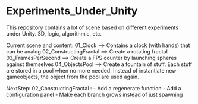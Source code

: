 # Experiments_Under_Unity
This repository contains a lot of scene based on different experiments under Unity. 3D, logic, algorithmic, etc.

Current scene and content:
01_Clock ==> Contains a clock (with hands) that can be analog
02_ConstructingFractal ==> Create a rotating fractal
03_FramesPerSecond ==> Create a FPS counter by launching spheres against themselves
04_ObjectsPool ==> Create a fountain of stuff. Each stuff are stored in a pool when no more needed. Instead of instantiate new gameobjects, the object from the pool are used again.

NextStep:
02_ConstructingFractal : 
	- Add a regenerate function
	- Add a configuration panel
	- Make each branch grows instead of just spawning